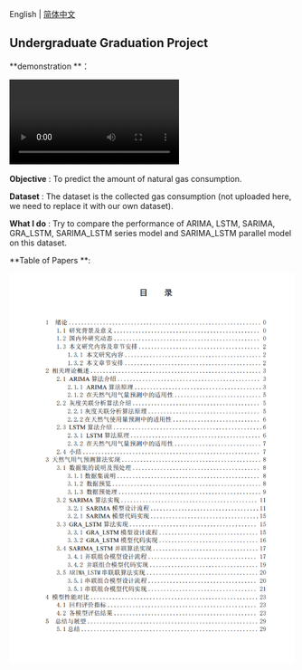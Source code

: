 English | [简体中文](README.md)

## Undergraduate Graduation Project

**demonstration **：

<video src="pic\demonstration.mp4"></video>

**Objective** : To predict the amount of natural gas consumption.

**Dataset** : The dataset is the collected gas consumption (not uploaded here, we need to replace it with our own dataset).

**What I do** : Try to compare the performance of ARIMA, LSTM, SARIMA, GRA_LSTM, SARIMA_LSTM series model and SARIMA_LSTM parallel model on this dataset.

**Table of Papers **:

![image-20230324131035782](pic\catalogue.png)